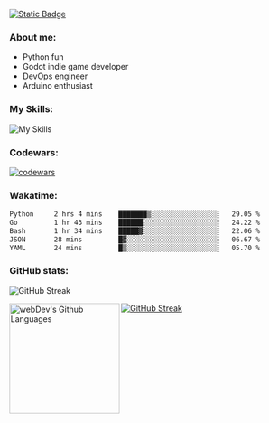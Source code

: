 [![Static Badge](https://img.shields.io/badge/Telegram-blue?style=flat&logo=telegram&link=https://t.me/sfkulagin)](https://t.me/sfkulagin)
### About me:

- Python fun
- Godot indie game developer
- DevOps engineer
- Arduino enthusiast

### My Skills:
![My Skills](https://go-skill-icons.vercel.app/api/icons?i=godot,defold,blender,gimp,inkscape,python,flask,fastapi,postgresql,mongodb,js,css,html,htmx,react,arduino,cpp,platformio,git,github,githubactions,docker,kubernetes,grafana,prometheus,vim,vscode,linux,terminal,arch,manjaro,debian,ubuntu&titles=true&perline=9)


### Codewars:

[![codewars](https://www.codewars.com/users/talkafk/badges/large)](https://www.codewars.com/users/talkafk)

### Wakatime:

<!--START_SECTION:waka-->

```txt
Python     2 hrs 4 mins    ███████▒░░░░░░░░░░░░░░░░░   29.05 %
Go         1 hr 43 mins    ██████░░░░░░░░░░░░░░░░░░░   24.22 %
Bash       1 hr 34 mins    █████▓░░░░░░░░░░░░░░░░░░░   22.06 %
JSON       28 mins         █▓░░░░░░░░░░░░░░░░░░░░░░░   06.67 %
YAML       24 mins         █▒░░░░░░░░░░░░░░░░░░░░░░░   05.70 %
```

<!--END_SECTION:waka-->

### GitHub stats:
![GitHub Streak](https://github-readme-stats.vercel.app/api?username=talkafk&theme=dark)

<a href="https://github.com/anuraghazra/github-readme-stats"><img src="https://github-readme-streak-stats-eight.vercel.app/?user=talkafk&theme=dark&short_numbers=true" alt="GitHub Streak" /></a>
<a href="https://github.com/anuraghazra/github-readme-stats"><img height="195px" align="left" alt="webDev's Github Languages" src="https://github-readme-stats.vercel.app/api/top-langs/?username=talkafk&layout=donut&theme=dark" /></a>
